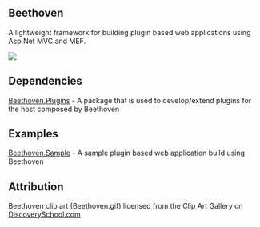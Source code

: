 ## Beethoven
A lightweight framework for building plugin based web applications using Asp.Net MVC and MEF.

[<img src="https://img.shields.io/nuget/v/Beethoven.svg">](https://www.nuget.org/packages/Beethoven)

## Dependencies
[Beethoven.Plugins](https://github.com/spartanbeg/Beethoven.Plugins) - A package that is used to develop/extend plugins for the host composed by Beethoven

## Examples
[Beethoven.Sample](https://github.com/spartanbeg/Beethoven.Sample) - A sample plugin based web application build using Beethoven

## Attribution
Beethoven  clip art (Beethoven.gif) licensed from the Clip Art Gallery on [DiscoverySchool.com](DiscoverySchool.com)
